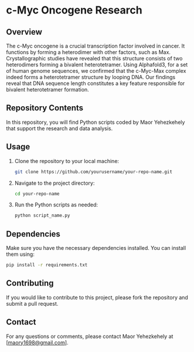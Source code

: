 # c-Myc Oncogene Research

## Overview

The c-Myc oncogene is a crucial transcription factor involved in cancer. It functions by forming a heterodimer with other factors, such as Max. Crystallographic studies have revealed that this structure consists of two heterodimers forming a bivalent heterotetramer. Using Alphafold3, for a set of human genome sequences, we confirmed that the c-Myc-Max complex indeed forms a heterotetramer structure by looping DNA. Our findings reveal that DNA sequence length constitutes a key feature responsible for bivalent heterotetramer formation.

## Repository Contents

In this repository, you will find Python scripts coded by Maor Yehezkehely that support the research and data analysis.

## Usage

1. Clone the repository to your local machine:
   ```bash
   git clone https://github.com/yourusername/your-repo-name.git
   ```
2. Navigate to the project directory:
   ```bash
   cd your-repo-name
   ```
3. Run the Python scripts as needed:
   ```bash
   python script_name.py
   ```

## Dependencies

Make sure you have the necessary dependencies installed. You can install them using:
```bash
pip install -r requirements.txt
```

## Contributing

If you would like to contribute to this project, please fork the repository and submit a pull request.

## Contact

For any questions or comments, please contact Maor Yehezkehely at [maory1698@gmail.com].
